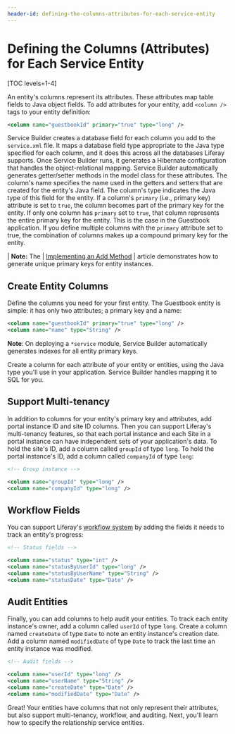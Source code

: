 ```yaml
---
header-id: defining-the-columns-attributes-for-each-service-entity
---
```


# Defining the Columns (Attributes) for Each Service Entity

[TOC levels=1-4]

An entity's columns represent its attributes. These attributes map table fields
to Java object fields. To add attributes for your entity, add `<column />` tags
to your entity definition: 

```xml
<column name="guestbookId" primary="true" type="long" />
```

Service Builder creates a database field for each column you add to the
`service.xml` file. It maps a database field type appropriate to the Java type
specified for each column, and it does this across all the databases Liferay
supports. Once Service Builder runs, it generates a Hibernate
configuration that handles the object-relational mapping. Service Builder
automatically generates getter/setter methods in the model class for these
attributes. The column's name specifies the name used in the getters and setters
that are created for the entity's Java field. The column's type indicates the
Java type of this field for the entity. If a column's `primary` (i.e., primary
key) attribute is set to `true`, the column becomes part of the primary key for
the entity. If only one column has `primary` set to `true`, that column
represents the entire primary key for the entity. This is the case in the
Guestbook application. If you define multiple columns with the `primary`
attribute set to true, the combination of columns makes up a compound primary
key for the entity.

| **Note:** The
| [Implementing an Add Method](/docs/7-2/appdev/-/knowledge_base/a/implementing-an-add-method#generate-a-primary-key)
| article demonstrates how to generate unique primary keys for entity instances.

## Create Entity Columns

Define the columns you need for your first entity. The Guestbook entity is
simple: it has only two attributes; a primary key and a name: 

```xml
<column name="guestbookId" primary="true" type="long" />
<column name="name" type="String" />
```

**Note**: On deploying a `*service` module, Service Builder automatically 
generates indexes for all entity primary keys. 

Create a column for each attribute of your entity or entities, using the Java
type you'll use in your application. Service Builder handles mapping it to SQL
for you. 

## Support Multi-tenancy

In addition to columns for your entity's primary key and attributes, add portal
instance ID and site ID columns. Then you can support Liferay's multi-tenancy
features, so that each portal instance and each Site in a portal instance can
have independent sets of your application's data. To hold the site's ID, add
a column called `groupId` of type `long`. To hold the portal instance's ID, add
a column called `companyId` of type `long`: 

```xml
<!-- Group instance -->

<column name="groupId" type="long" />
<column name="companyId" type="long" />
```

## Workflow Fields

You can support Liferay's [workflow system](/docs/7-2/user/-/knowledge_base/u/workflow)
by adding the fields it needs to track an entity's progress: 

```xml
<!-- Status fields -->

<column name="status" type="int" />
<column name="statusByUserId" type="long" />
<column name="statusByUserName" type="String" />
<column name="statusDate" type="Date" />
```

## Audit Entities

Finally, you can add columns to help audit your entities. To track each entity
instance's owner, add a column called `userId` of type `long`. Create a column
named `createDate` of type `Date` to note an entity instance's creation date.
Add a column named `modifiedDate` of type `Date` to track the last time an
entity instance was modified.

```xml
<!-- Audit fields -->

<column name="userId" type="long" />
<column name="userName" type="String" />
<column name="createDate" type="Date" />
<column name="modifiedDate" type="Date" />
```

Great! Your entities have columns that not only represent their attributes, but
also support multi-tenancy, workflow, and auditing. Next, you'll learn how to
specify the relationship service entities. 
